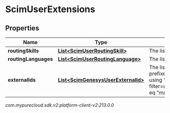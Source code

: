 # ScimUserExtensions


## Properties

| Name | Type | Description | Notes |
| ------------ | ------------- | ------------- | ------------- |
| **routingSkills** | [**List&lt;ScimUserRoutingSkill&gt;**](ScimUserRoutingSkill) | The list of routing skills assigned to a user. Maximum 50 skills. |  [optional] |
| **routingLanguages** | [**List&lt;ScimUserRoutingLanguage&gt;**](ScimUserRoutingLanguage) | The list of routing languages assigned to a user. Maximum 50 languages. |  [optional] |
| **externalIds** | [**List&lt;ScimGenesysUserExternalId&gt;**](ScimGenesysUserExternalId) | The list of external identifiers assigned to user. Always includes an immutable SCIM authority prefixed with \"x-pc:scimv2:v1\". ExternalIds are searchable with complex filter query parameter using 'authority' and 'value', e.g., filter=urn:ietf:params:scim:schemas:extension:genesys:purecloud:2.0:User:externalIds[authority eq \"matchAuthName\" and value eq \"matchingExternalKeyValue\"]. |  [optional] |




_com.mypurecloud.sdk.v2:platform-client-v2:213.0.0_
